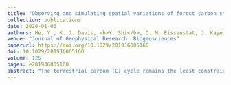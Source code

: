 ```yaml
---
title: "Observing and simulating spatial variations of forest carbon stocks in complex terrain"
collection: publications
date: 2020-01-03
authors: He, Y., K. J. Davis, <b>Y. Shi</b>, D. M. Eissenstat, J. Kaye, M. Kaye
venue: "Journal of Geophysical Research: Biogeosciences"
paperurl: https://doi.org/10.1029/2019JG005160
doi: 10.1029/2019JG005160
volume: 125
pages: e2019JG005160
abstract: "The terrestrial carbon (C) cycle remains the least constrained component in the global C cycle, partly due to the difficulty of quantifying C sources and sinks in complex terrain. In this paper, we used observations at the Shale Hills Critical Zone Observatory and a biogeochemistry model, Biome‐BGC, to study the spatial distribution of C stocks and fluxes in a first‐order watershed. The model simulated the average C pools and fluxes in the watershed after constraining three model parameters with observations. The model was able to generate the observed spatial patterns of C pools in the watershed, with higher biomass and soil C in the valley and lower values on the ridgetop, though the model underestimated the ridgetop to valley differences. We examined the simulated effect of four environmental factors, soil moisture, soil temperature, nitrogen (N) availability and solar radiation, on the spatial distribution of C pools. Among these factors, soil water and N availability coupled together dominate the spatial distribution of aboveground biomass. Soil water was the most important factor controlling soil C. These results are highly sensitive to van Genuchten parameters, which describe the soil water retention curve. This study highlights the importance of the hydrologic system in describing within‐watershed structure in terrestrial C stocks."
---
```

